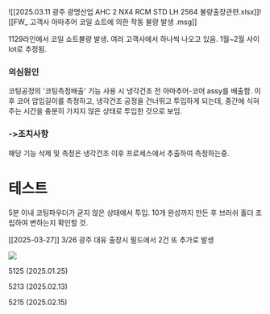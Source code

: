![[2025.03.11  광주 광명산업 AHC 2 NX4 RCM STD LH 2564 불량출장관련.xlsx]]![[FW_ 고객사 아마추어 코일 쇼트에 의한 작동 불량 발생 .msg]]

1129라인에서 코일 쇼트불량 발생. 여러 고객사에서 하나씩 나오고 있음.
1월~2월 사이 lot로 추정됨.

### 의심원인
코팅공정의 '코팅측정배출' 기능 사용 시 냉각건조 전 아마추어-코어 assy를 배출함. 이후 코어 압입길이를 측정하고, 냉각건조 공정을 건너뛰고 투입하게 되는데, 중간에 식혀주는 시간을 충분히 가지지 않은 상태로 투입한 것으로 보임.
### ->조치사항
해당 기능 삭제 및 측정은 냉각건조 이후 프로세스에서 추출하여 측정하는중.



# 테스트
5분 이내 코팅파우더가 굳지 않은 상태에서 투입. 10개
완성까지 만든 후 브러쉬 홀더 조립하여 변하는지 확인할 것.




[[2025-03-27]]
3/26 광주 대유 출장시 필드에서 2건 또 추가로 발생

![](file:///C:/Users/PAC3BUY/AppData/Local/Temp/msohtmlclip1/01/clip_image002.gif)

5125 (2025.01.25)

5213 (2025.02.13)

5215 (2025.02.15)